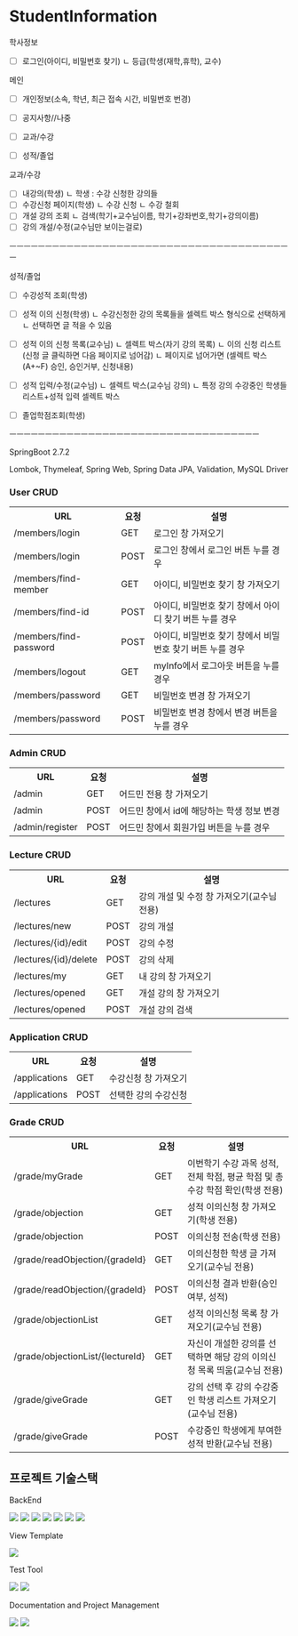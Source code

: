 # StudentInformation
학사정보



- [ ] 로그인(아이디, 비밀번호 찾기)
	ㄴ 등급(학생(재학,휴학), 교수)

메인
- [ ] 개인정보(소속, 학년, 최근 접속 시간, 비밀번호 번경)
- [ ] 공지사항//나중
- [ ] 교과/수강
- [ ] 성적/졸업



교과/수강
- [ ] 내강의(학생)
	ㄴ 학생 : 수강 신청한 강의들
- [ ] 수강신청 페이지(학생)
	ㄴ 수강 신청
	ㄴ 수강 철회
- [ ] 개설 강의 조회
	ㄴ 검색(학기+교수님이름, 학기+강좌번호,학기+강의이름) 
- [ ] 강의 개설/수정(교수님만 보이는걸로)

ㅡㅡㅡㅡㅡㅡㅡㅡㅡㅡㅡㅡㅡㅡㅡㅡㅡㅡㅡㅡㅡㅡㅡㅡㅡㅡㅡㅡㅡㅡㅡㅡㅡㅡㅡㅡㅡㅡㅡㅡ

성적/졸업
- [ ] 수강성적 조회(학생)
- [ ] 성적 이의 신청(학생)
	ㄴ 수강신청한 강의 목록들을 셀렉트 박스 형식으로 선택하게
	ㄴ 선택하면 글 적을 수 있음
- [ ] 성적 이의 신청 목록(교수님)
	ㄴ 셀렉트 박스(자기 강의 목록)
	ㄴ 이의  신청 리스트(신청 글 클릭하면 다음 페이지로 넘어감)
	ㄴ 페이지로 넘어가면 (셀렉트 박스(A+~F) 승인, 승인거부, 신청내용)
- [ ] 성적 입력/수정(교수님)
	ㄴ 셀렉트 박스(교수님 강의)
	ㄴ 특정 강의 수강중인 학생들 리스트+성적 입력 셀렉트 박스
- [ ] 졸업학점조회(학생)


ㅡㅡㅡㅡㅡㅡㅡㅡㅡㅡㅡㅡㅡㅡㅡㅡㅡㅡㅡㅡㅡㅡㅡㅡㅡㅡㅡㅡㅡㅡㅡㅡㅡㅡㅡ

SpringBoot 2.7.2

Lombok, Thymeleaf, Spring Web, Spring Data JPA, Validation, MySQL Driver


<h3>User CRUD</h3>
<table>
<th>URL</th><th>요청</th><th>설명</th>

<tr>
<td>/members/login</td>
<td>GET</td>
<td>로그인 창 가져오기</td>
</tr>

<tr>
<td>/members/login</td>
<td>POST</td>
<td>로그인 창에서 로그인 버튼 누를 경우</td>
</tr>

<tr>
<td>/members/find-member</td>
<td>GET</td>
<td>아이디, 비밀번호 찾기 창 가져오기</td>
</tr>

<tr>
<td>/members/find-id</td>
<td>POST</td>
<td>아이디, 비밀번호 찾기 창에서 아이디 찾기 버튼 누를 경우</td>
</tr>

<tr>
<td>/members/find-password</td>
<td>POST</td>
<td>아이디, 비밀번호 찾기 창에서 비밀번호 찾기 버튼 누를 경우</td>
</tr>

<tr>
<td>/members/logout</td>
<td>GET</td>
<td>myInfo에서 로그아웃 버튼을 누를 경우</td>
</tr>

<tr>
<td>/members/password</td>
<td>GET</td>
<td>비밀번호 변경 창 가져오기</td>
</tr>

<tr>
<td>/members/password</td>
<td>POST</td>
<td>비밀번호 변경 창에서 변경 버튼을 누를 경우</td>
</tr>
</table>

<h3>Admin CRUD</h3>
<table>
<th>URL</th><th>요청</th><th>설명</th>

<tr>
<td>/admin</td>
<td>GET</td>
<td>어드민 전용 창 가져오기</td>
</tr>

<tr>
<td>/admin</td>
<td>POST</td>
<td>어드민 창에서 id에 해당하는 학생 정보 변경</td>
</tr>

<tr>
<td>/admin/register</td>
<td>POST</td>
<td>어드민 창에서 회원가입 버튼을 누를 경우</td>
</tr>
</table>

<h3>Lecture CRUD</h3>
<table>
<th>URL</th><th>요청</th><th>설명</th>

<tr>
<td>/lectures</td>
<td>GET</td>
<td>강의 개설 및 수정 창 가져오기(교수님 전용)</td>
</tr>

<tr>
<td>/lectures/new</td>
<td>POST</td>
<td>강의 개설</td>
</tr>

<tr>
<td>/lectures/{id}/edit</td>
<td>POST</td>
<td>강의 수정</td>
</tr>

<tr>
<td>/lectures/{id}/delete</td>
<td>POST</td>
<td>강의 삭제</td>
</tr>

<tr>
<td>/lectures/my</td>
<td>GET</td>
<td>내 강의 창 가져오기</td>
</tr>

<tr>
<td>/lectures/opened</td>
<td>GET</td>
<td>개설 강의 창 가져오기</td>
</tr>

<tr>
<td>/lectures/opened</td>
<td>POST</td>
<td>개설 강의 검색</td>
</tr>
</table>

<h3>Application CRUD</h3>
<table>
<th>URL</th><th>요청</th><th>설명</th>

<tr>
<td>/applications</td>
<td>GET</td>
<td>수강신청 창 가져오기</td>
</tr>

<tr>
<td>/applications</td>
<td>POST</td>
<td>선택한 강의 수강신청</td>
</tr>
</table>

<h3>Grade CRUD</h3>
<table>
<th>URL</th><th>요청</th><th>설명</th>

<tr>
<td>/grade/myGrade</td>
<td>GET</td>
<td>이번학기 수강 과목 성적, 전체 학점, 평균 학점 및 총 수강 학점 확인(학생 전용)</td>
</tr>

<tr>
<td>/grade/objection</td>
<td>GET</td>
<td>성적 이의신청 창 가져오기(학생 전용)</td>
</tr>

<tr>
<td>/grade/objection</td>
<td>POST</td>
<td>이의신청 전송(학생 전용)</td>
</tr>

<tr>
<td>/grade/readObjection/{gradeId}</td>
<td>GET</td>
<td>이의신청한 학생 글 가져오기(교수님 전용)</td>
</tr>

<tr>
<td>/grade/readObjection/{gradeId}</td>
<td>POST</td>
<td>이의신청 결과 반환(승인여부, 성적)</td>
</tr>

<tr>
<td>/grade/objectionList</td>
<td>GET</td>
<td>성적 이의신청 목록 창 가져오기(교수님 전용)</td>
</tr>
	
<tr>
<td>/grade/objectionList/{lectureId}</td>
<td>GET</td>
<td>자신이 개설한 강의를 선택하면 해당 강의 이의신청 목록 띄움(교수님 전용)</td>
</tr>
	
<tr>
<td>/grade/giveGrade</td>
<td>GET</td>
<td>강의 선택 후 강의 수강중인 학생 리스트 가져오기(교수님 전용)</td>
</tr>
	
<tr>
<td>/grade/giveGrade</td>
<td>POST</td>
<td>수강중인 학생에게 부여한 성적 반환(교수님 전용)</td>
</tr>
	
</table>

<h2> 프로젝트 기술스택 </h2>

<p>BackEnd</p>
<div>
<img src="https://img.shields.io/badge/Java 11-FC4C02?style=for-the-badge&logo=Java&logoColor=white">
<img src="https://img.shields.io/badge/Gradle-02303A?style=for-the-badge&logo=Gradle&logoColor=white">
<img src="https://img.shields.io/badge/Spring-6DB33F?style=for-the-badge&logo=Spring&logoColor=white">
<img src="https://img.shields.io/badge/Spring Boot-6DB33F?style=for-the-badge&logo=Spring Boot&logoColor=white">
<img src="https://img.shields.io/badge/Spring JPA-6DB33F?style=for-the-badge&logo=Spring JPA&logoColor=white">
<img src="https://img.shields.io/badge/Spring Security-6DB33F?style=for-the-badge&logo=Spring Security&logoColor=white">
<img src="https://img.shields.io/badge/MySQL-4479A1?style=for-the-badge&logo=MySQL&logoColor=white">
</div>

<p>View Template</p>
<div>
<img src="https://img.shields.io/badge/Thymeleaf-005F0F?style=for-the-badge&logo=Thymeleaf&logoColor=white">
</div>

<p>Test Tool</p>
<div>
<img src="https://img.shields.io/badge/JUnit5-25A162?style=for-the-badge&logo=JUnit5&logoColor=white">
<img src="https://img.shields.io/badge/Mockito-002C5F?style=for-the-badge&logo=Mockito&logoColor=white">
</div>

<p>Documentation and Project Management</p>
<div>
<img src="https://img.shields.io/badge/Notion-000000?style=for-the-badge&logo=Notion&logoColor=white">
<img src="https://img.shields.io/badge/Gihub Project/Issue-181717?style=for-the-badge&logo=Github&logoColor=white">
</div>



